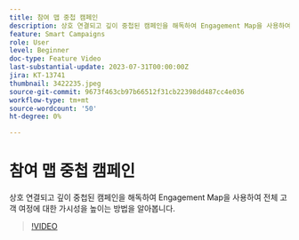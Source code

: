 ```yaml
---
title: 참여 맵 중첩 캠페인
description: 상호 연결되고 깊이 중첩된 캠페인을 해독하여 Engagement Map을 사용하여 전체 고객 여정에 대한 가시성을 높이는 방법을 알아봅니다.
feature: Smart Campaigns
role: User
level: Beginner
doc-type: Feature Video
last-substantial-update: 2023-07-31T00:00:00Z
jira: KT-13741
thumbnail: 3422235.jpeg
source-git-commit: 9673f463cb97b66512f31cb22398dd487cc4e036
workflow-type: tm+mt
source-wordcount: '50'
ht-degree: 0%

---
```



# 참여 맵 중첩 캠페인

상호 연결되고 깊이 중첩된 캠페인을 해독하여 Engagement Map을 사용하여 전체 고객 여정에 대한 가시성을 높이는 방법을 알아봅니다.

>[!VIDEO](https://video.tv.adobe.com/v/3422235/?learn=on)
